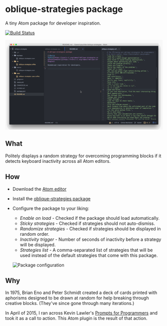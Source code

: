 # oblique-strategies package

A tiny Atom package for developer inspiration.

[![Build Status](https://travis-ci.org/cmpaul/oblique-strategies.svg?branch=master)](https://travis-ci.org/cmpaul/oblique-strategies)

![After a few seconds of inactivity, a randomized strategy will be displayed as a notification.](https://raw.githubusercontent.com/cmpaul/oblique-strategies/master/demo.gif)

## What
Politely displays a random strategy for overcoming programming blocks if it detects keyboard inactivity across all Atom editors.

## How
* Download the [Atom editor](https://atom.io)
* Install the [oblique-strategies package](https://atom.io/packages/oblique-strategies)
* Configure the package to your liking:
  * *Enable on load* - Checked if the package should load automatically.
  * *Sticky strategies* - Checked if strategies should not auto-dismiss.
  * *Randomize strategies* - Checked if strategies should be displayed in random order.
  * *Inactivity trigger* - Number of seconds of inactivity before a strategy will be displayed.
  * *Strategies list* - A comma-separated list of strategies that will be used instead of the default strategies that come with this package.

  ![Package configuration](https://raw.githubusercontent.com/cmpaul/oblique-strategies/master/settings.gif)

## Why
In 1975, Brian Eno and Peter Schmidt created a deck of cards printed with aphorisms designed to be drawn at random for help breaking through creative blocks. (They've since gone through many iterations.)

In April of 2015, I ran across Kevin Lawler's [Prompts for Programmers](http://kevinlawler.com/prompts) and took it as a call to action. This Atom plugin is the result of that action.

